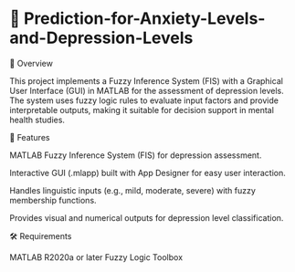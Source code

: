 # 🧠 Prediction-for-Anxiety-Levels-and-Depression-Levels

📌 Overview

This project implements a Fuzzy Inference System (FIS) with a Graphical User Interface (GUI) in MATLAB for the assessment of depression levels. The system uses fuzzy logic rules to evaluate input factors and provide interpretable outputs, making it suitable for decision support in mental health studies.

🚀 Features

MATLAB Fuzzy Inference System (FIS) for depression assessment.

Interactive GUI (.mlapp) built with App Designer for easy user interaction.

Handles linguistic inputs (e.g., mild, moderate, severe) with fuzzy membership functions.

Provides visual and numerical outputs for depression level classification.


🛠️ Requirements

MATLAB R2020a or later
Fuzzy Logic Toolbox
